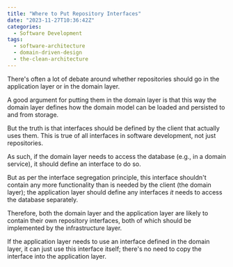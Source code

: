 ```yaml
---
title: "Where to Put Repository Interfaces"
date: "2023-11-27T10:36:42Z"
categories:
  - Software Development
tags:
  - software-architecture
  - domain-driven-design
  - the-clean-architecture
---
```


There's often a lot of debate around whether repositories should go in the application layer or in the domain layer.

A good argument for putting them in the domain layer is that this way the domain layer defines how the domain model can be loaded and persisted to and from storage.

But the truth is that interfaces should be defined by the client that actually uses them. This is true of all interfaces in software development, not just repositories.

As such, if the domain layer needs to access the database (e.g., in a domain service), it should define an interface to do so.

But as per the interface segregation principle, this interface shouldn't contain any more functionality than is needed by the client (the domain layer); the application layer should define any interfaces _it_ needs to access the database separately.

Therefore, both the domain layer and the application layer are likely to contain their own repository interfaces, both of which should be implemented by the infrastructure layer.

If the application layer needs to use an interface defined in the domain layer, it can just use this interface itself; there's no need to copy the interface into the application layer.
